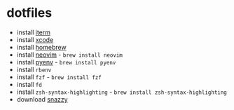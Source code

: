 # dotfiles


- install [iterm](https://iterm2.com/)
- install [xcode](https://apps.apple.com/gb/app/xcode/id497799835)
- install [homebrew](https://brew.sh/)
- install [neovim](https://neovim.io/) - ```brew install neovim```
- install [pyenv](https://github.com/pyenv/pyenv) - ```brew install pyenv```
- install `rbenv`
- install `fzf` - `brew install fzf`
- install `fd`
- install `zsh-syntax-highlighting` - `brew install zsh-syntax-highlighting`
- download [snazzy](https://github.com/sindresorhus/iterm2-snazzy)
